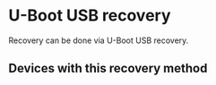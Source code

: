 # U-Boot USB recovery

Recovery can be done via U-Boot USB recovery.

## Devices with this recovery method
